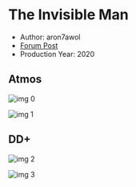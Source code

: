 # The Invisible Man

* Author: aron7awol
* [Forum Post](https://www.avsforum.com/threads/bass-eq-for-filtered-movies.2995212/post-59394214)
* Production Year: 2020

## Atmos

![img 0](https://i.imgur.com/q53BwKw.jpg)

![img 1](https://i.imgur.com/JQwWUxJ.png)

## DD+

![img 2](https://i.imgur.com/HvZ0LGE.jpg)

![img 3](https://i.imgur.com/soF1fk7.png)

